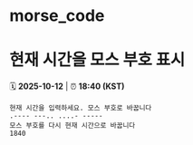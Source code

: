 # morse_code
# 현재 시간을 모스 부호 표시
<!-- MORSE_TIME_START -->
🗓️ **2025-10-12** | ⏰ **18:40 (KST)**

```
현재 시간을 입력하세요. 모스 부호로 바꿉니다
.---- ---.. ....- -----
모스 부호를 다시 현재 시간으로 바꿉니다
1840
```
<!-- MORSE_TIME_END -->
